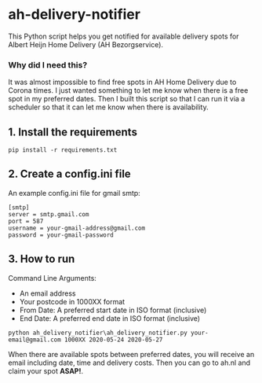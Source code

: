 # ah-delivery-notifier

This Python script helps you get notified for available delivery spots for Albert Heijn Home Delivery (AH Bezorgservice).

### Why did I need this?
It was almost impossible to find free spots in AH Home Delivery due to Corona times. I just wanted something to let me know when there is a free spot in my preferred dates. Then I built this script so that I can run it via a scheduler so that it can let me know when there is availability.

## 1. Install the requirements

`pip install -r requirements.txt`



## 2. Create a config.ini file
An example config.ini file for gmail smtp:
```
[smtp]
server = smtp.gmail.com
port = 587
username = your-gmail-address@gmail.com
password = your-gmail-password
```


## 3. How to run

Command Line Arguments:
* An email address
* Your postcode in 1000XX format
* From Date: A preferred start date in ISO format (inclusive)
* End Date: A preferred end date in ISO format (inclusive)

`python ah_delivery_notifier\ah_delivery_notifier.py your-email@gmail.com 1000XX 2020-05-24 2020-05-27`

When there are available spots between preferred dates, you will receive an email including date, time and delivery costs. Then you can go to ah.nl and claim your spot **ASAP!**.